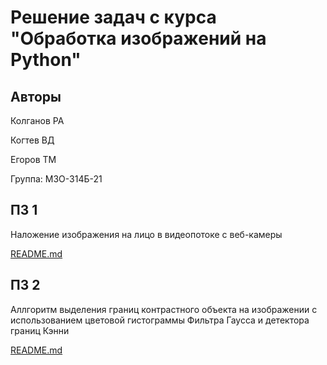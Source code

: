 # Решение задач с курса "Обработка изображений на Python"
## Авторы
Колганов РА

Когтев ВД

Егоров ТМ

Группа: М3О-314Б-21

## ПЗ 1
Наложение изображения на лицо в видеопотоке с веб-камеры

[README.md](PZ1%20FaceFilter/README.md)

## ПЗ 2
Аллгоритм выделения границ контрастного объекта на изображении с использованием цветовой гистограммы Фильтра Гаусса и детектора границ Кэнни

[README.md](PZ2/README.md)